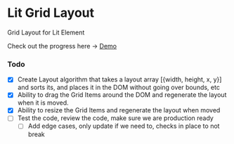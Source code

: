# Lit Grid Layout

Grid Layout for Lit Element

Check out the progress here -> [Demo](https://raw.githack.com/zsarnett/Lit-Grid-Layout/master/index.html)

### Todo

- [x] Create Layout algorithm that takes a layout array [{width, height, x, y}] and sorts its, and places it in the DOM without going over bounds, etc
- [x] Ability to drag the Grid Items around the DOM and regenerate the layout when it is moved.
- [x] Ability to resize the Grid Items and regenerate the layout when moved
- [ ] Test the code, review the code, make sure we are production ready
  - [ ] Add edge cases, only update if we need to, checks in place to not break
